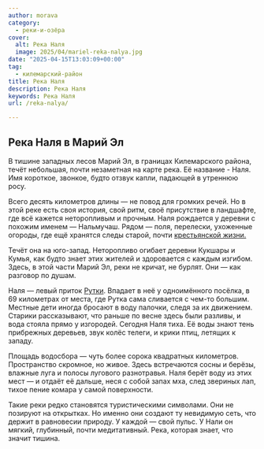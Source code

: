 ```yaml
---
author: morava
category:
  - реки-и-озёра
cover:
  alt: Река Наля
  image: 2025/04/mariel-reka-nalya.jpg
date: "2025-04-15T13:03:09+00:00"
tag:
  - килемарский-район
title: Река Наля
description: Река Наля
keywords: Река Наля
url: /reka-nalya/

---
```

## **Река Наля в Марий Эл**

В тишине западных лесов Марий Эл, в границах Килемарского района, течёт небольшая, почти незаметная на карте река. Её название \- Наля. Имя короткое, звонкое, будто отзвук капли, падающей в утреннюю росу.

Всего десять километров длины — не повод для громких речей. Но в этой реке есть своя история, свой ритм, своё присутствие в ландшафте, где всё кажется неторопливым и прочным. Наля рождается у деревни с похожим именем — Нальмучаш. Рядом — поля, перелески, ухоженные огороды, где ещё хранятся следы старой, почти [крестьянской жизни.](/derevnya_abrosimovo/)

Течёт она на юго-запад. Неторопливо огибает деревни Кукшары и Кумья, как будто знает этих жителей и здоровается с каждым изгибом. Здесь, в этой части Марий Эл, реки не кричат, не бурлят. Они — как разговор по душам.

Наля — левый приток [Рутки](/arbish/). Впадает в неё у одноимённого посёлка, в 69 километрах от места, где Рутка сама сливается с чем-то большим. Местные дети иногда бросают в воду палочки, следя за их движением. Старики рассказывают, что раньше по весне здесь были разливы, и вода стояла прямо у изгородей. Сегодня Наля тиха. Её воды знают тень прибрежных деревьев, звук колёс телеги, и крики птиц, летящих к западу.

Площадь водосбора — чуть более сорока квадратных километров. Пространство скромное, но живое. Здесь встречаются сосны и берёзы, влажные луга и полосы лугового разнотравья. Наля берёт воду из этих мест — и отдаёт её дальше, неся с собой запах мха, след звериных лап, тихое пение комара у самой поверхности.

Такие реки редко становятся туристическими символами. Они не позируют на открытках. Но именно они создают ту невидимую сеть, что держит в равновесии природу. У каждой — свой пульс. У Нали он мягкий, глубинный, почти медитативный. Река, которая знает, что значит тишина.
